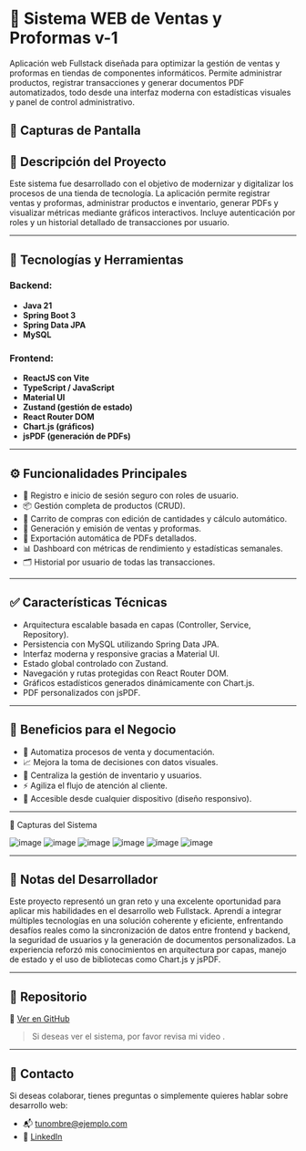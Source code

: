
# 💼 Sistema WEB de Ventas y Proformas v-1

Aplicación web Fullstack diseñada para optimizar la gestión de ventas y proformas en tiendas de componentes informáticos. Permite administrar productos, registrar transacciones y generar documentos PDF automatizados, todo desde una interfaz moderna con estadísticas visuales y panel de control administrativo.

## 📸 Capturas de Pantalla


## 🧠 Descripción del Proyecto

Este sistema fue desarrollado con el objetivo de modernizar y digitalizar los procesos de una tienda de tecnología. La aplicación permite registrar ventas y proformas, administrar productos e inventario, generar PDFs y visualizar métricas mediante gráficos interactivos. Incluye autenticación por roles y un historial detallado de transacciones por usuario.

---

## 🚀 Tecnologías y Herramientas

### Backend:
- **Java 21**
- **Spring Boot 3**
- **Spring Data JPA**
- **MySQL**

### Frontend:
- **ReactJS con Vite**
- **TypeScript / JavaScript**
- **Material UI**
- **Zustand (gestión de estado)**
- **React Router DOM**
- **Chart.js (gráficos)**
- **jsPDF (generación de PDFs)**

---

## ⚙️ Funcionalidades Principales

- 🔐 Registro e inicio de sesión seguro con roles de usuario.
- 📦 Gestión completa de productos (CRUD).
- 🛒 Carrito de compras con edición de cantidades y cálculo automático.
- 🧾 Generación y emisión de ventas y proformas.
- 📄 Exportación automática de PDFs detallados.
- 📊 Dashboard con métricas de rendimiento y estadísticas semanales.
- 🗂 Historial por usuario de todas las transacciones.

---

## ✅ Características Técnicas

- Arquitectura escalable basada en capas (Controller, Service, Repository).
- Persistencia con MySQL utilizando Spring Data JPA.
- Interfaz moderna y responsive gracias a Material UI.
- Estado global controlado con Zustand.
- Navegación y rutas protegidas con React Router DOM.
- Gráficos estadísticos generados dinámicamente con Chart.js.
- PDF personalizados con jsPDF.

---

## 🎯 Beneficios para el Negocio

- 🔄 Automatiza procesos de venta y documentación.
- 📈 Mejora la toma de decisiones con datos visuales.
- 🧘 Centraliza la gestión de inventario y usuarios.
- ⚡ Agiliza el flujo de atención al cliente.
- 📱 Accesible desde cualquier dispositivo (diseño responsivo).

---
📸 Capturas del Sistema

![image](https://github.com/user-attachments/assets/23383181-c9d0-48f7-bccf-43556db1281b)
![image](https://github.com/user-attachments/assets/26812eb3-3e2d-48da-b7d7-05995a265057)
![image](https://github.com/user-attachments/assets/0b207566-d5ce-42e6-bb68-8ab2d82a03d2)
![image](https://github.com/user-attachments/assets/c69e8619-8051-4f2d-8792-c82bcc070d29)
![image](https://github.com/user-attachments/assets/c1b17de4-5898-45fa-bc87-336ac8a61522)
![image](https://github.com/user-attachments/assets/b496927e-ad56-4202-8488-c4ac9179e4fb)



---
## 📌 Notas del Desarrollador

Este proyecto representó un gran reto y una excelente oportunidad para aplicar mis habilidades en el desarrollo web Fullstack. Aprendí a integrar múltiples tecnologías en una solución coherente y eficiente, enfrentando desafíos reales como la sincronización de datos entre frontend y backend, la seguridad de usuarios y la generación de documentos personalizados. La experiencia reforzó mis conocimientos en arquitectura por capas, manejo de estado y el uso de bibliotecas como Chart.js y jsPDF.

---

## 📂 Repositorio

🔗 [Ver en GitHub](https://github.com/notNamn/Tienda-Virtual-V1.git)

> Si deseas ver el sistema, por favor revisa mi video .

---

## 📧 Contacto

Si deseas colaborar, tienes preguntas o simplemente quieres hablar sobre desarrollo web:

- 📬 tunombre@ejemplo.com
- 💼 [LinkedIn](https://www.linkedin.com/in/tunombre/)

